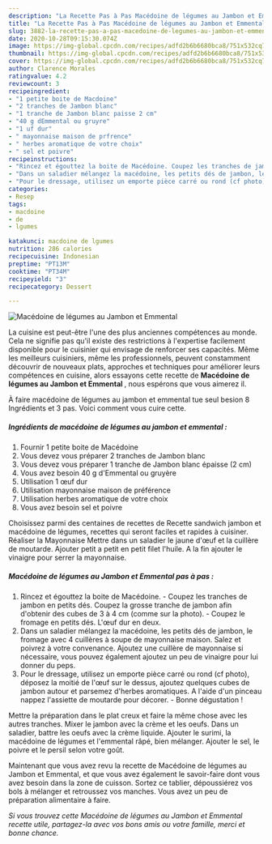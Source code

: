```yaml
---
description: "La Recette Pas à Pas Macédoine de légumes au Jambon et Emmental"
title: "La Recette Pas à Pas Macédoine de légumes au Jambon et Emmental"
slug: 3882-la-recette-pas-a-pas-macedoine-de-legumes-au-jambon-et-emmental
date: 2020-10-28T09:15:30.074Z
image: https://img-global.cpcdn.com/recipes/adfd2b6b6680bca8/751x532cq70/macedoine-de-legumes-au-jambon-et-emmental-photo-principale-de-la-recette.jpg
thumbnail: https://img-global.cpcdn.com/recipes/adfd2b6b6680bca8/751x532cq70/macedoine-de-legumes-au-jambon-et-emmental-photo-principale-de-la-recette.jpg
cover: https://img-global.cpcdn.com/recipes/adfd2b6b6680bca8/751x532cq70/macedoine-de-legumes-au-jambon-et-emmental-photo-principale-de-la-recette.jpg
author: Clarence Morales
ratingvalue: 4.2
reviewcount: 3
recipeingredient:
- "1 petite boite de Macdoine"
- "2 tranches de Jambon blanc"
- "1 tranche de Jambon blanc paisse 2 cm"
- "40 g dEmmental ou gruyre"
- "1 uf dur"
- " mayonnaise maison de prfrence"
- " herbes aromatique de votre choix"
- " sel et poivre"
recipeinstructions:
- "Rincez et égouttez la boite de Macédoine. Coupez les tranches de jambon en petits dés. Coupez la grosse tranche de jambon afin d&#39;obtenir des cubes de 3 à 4 cm (comme sur la photo). Coupez le fromage en petits dés. L&#39;œuf dur en deux."
- "Dans un saladier mélangez la macédoine, les petits dés de jambon, le fromage avec 4 cuillères à soupe de mayonnaise maison. Salez et poivrez à votre convenance. Ajoutez une cuillère de mayonnaise si nécessaire, vous pouvez également ajoutez un peu de vinaigre pour lui donner du peps."
- "Pour le dressage, utilisez un emporte pièce carré ou rond (cf photo), déposez la moitié de l&#39;œuf sur le dessus, ajoutez quelques cubes de jambon autour et parsemez d&#39;herbes aromatiques. A l&#39;aide d&#39;un pinceau nappez l&#39;assiette de moutarde pour décorer. Bonne dégustation !"
categories:
- Resep
tags:
- macdoine
- de
- lgumes

katakunci: macdoine de lgumes 
nutrition: 286 calories
recipecuisine: Indonesian
preptime: "PT13M"
cooktime: "PT34M"
recipeyield: "3"
recipecategory: Dessert

---
```



![Macédoine de légumes au Jambon et Emmental](https://img-global.cpcdn.com/recipes/adfd2b6b6680bca8/751x532cq70/macedoine-de-legumes-au-jambon-et-emmental-photo-principale-de-la-recette.jpg)

La cuisine est peut-être l'une des plus anciennes compétences au monde. Cela ne signifie pas qu'il existe des restrictions à l'expertise facilement disponible pour le cuisinier qui envisage de renforcer ses capacités. Même les meilleurs cuisiniers, même les professionnels, peuvent constamment découvrir de nouveaux plats, approches et techniques pour améliorer leurs compétences en cuisine, alors essayons cette recette de <strong> Macédoine de légumes au Jambon et Emmental </strong>, nous espérons que vous aimerez il.

<!--inarticleads1-->

À faire macédoine de légumes au jambon et emmental tue seul besion 8 Ingrédients et 3 pas. Voici comment vous cuire cette.

##### Ingrédients de macédoine de légumes au jambon et emmental :

1. Fournir 1 petite boite de Macédoine
1. Vous devez vous préparer 2 tranches de Jambon blanc
1. Vous devez vous préparer 1 tranche de Jambon blanc épaisse (2 cm)
1. Vous avez besoin 40 g d&#39;Emmental ou gruyère
1. Utilisation 1 œuf dur
1. Utilisation  mayonnaise maison de préférence
1. Utilisation  herbes aromatique de votre choix
1. Vous avez besoin  sel et poivre


Choisissez parmi des centaines de recettes de Recette sandwich jambon et macédoine de légumes, recettes qui seront faciles et rapides à cuisiner. Réaliser la Mayonnaise Mettre dans un saladier le jaune d&#39;œuf et la cuillère de moutarde. Ajouter petit a petit en petit filet l&#39;huile. A la fin ajouter le vinaigre pour serrer la mayonnaise. 

<!--inarticleads2-->

##### Macédoine de légumes au Jambon et Emmental pas à pas :

1. Rincez et égouttez la boite de Macédoine. - Coupez les tranches de jambon en petits dés. Coupez la grosse tranche de jambon afin d&#39;obtenir des cubes de 3 à 4 cm (comme sur la photo). - Coupez le fromage en petits dés. L&#39;œuf dur en deux.
1. Dans un saladier mélangez la macédoine, les petits dés de jambon, le fromage avec 4 cuillères à soupe de mayonnaise maison. Salez et poivrez à votre convenance. Ajoutez une cuillère de mayonnaise si nécessaire, vous pouvez également ajoutez un peu de vinaigre pour lui donner du peps.
1. Pour le dressage, utilisez un emporte pièce carré ou rond (cf photo), déposez la moitié de l&#39;œuf sur le dessus, ajoutez quelques cubes de jambon autour et parsemez d&#39;herbes aromatiques. A l&#39;aide d&#39;un pinceau nappez l&#39;assiette de moutarde pour décorer. - Bonne dégustation !


Mettre la préparation dans le plat creux et faire la même chose avec les autres tranches. Mixer le jambon avec la crème et les oeufs. Dans un saladier, battre les oeufs avec la crème liquide. Ajouter le surimi, la macédoine de légumes et l&#39;emmental râpé, bien mélanger. Ajouter le sel, le poivre et le persil selon votre goût. 

<!--inarticleads1-->

<p>
Maintenant que vous avez revu la recette de Macédoine de légumes au Jambon et Emmental, et que vous avez également le savoir-faire dont vous avez besoin dans la zone de cuisson. Sortez ce tablier, dépoussiérez vos bols à mélanger et retroussez vos manches. Vous avez un peu de préparation alimentaire à faire.
</p>

<p>
<i>Si vous trouvez cette Macédoine de légumes au Jambon et Emmental recette utile, partagez-la avec vos bons amis ou votre famille, merci et bonne chance.</i>
</p>
